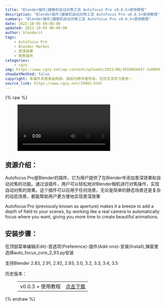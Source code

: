 ```yaml
---
title: "Blender插件|摄像机自动对焦工具 Autofocus Pro v0.0.5+使用教程"
description: "Blender插件|摄像机自动对焦工具 Autofocus Pro v0.0.5+使用教程"
summary: "Blender插件|摄像机自动对焦工具 Autofocus Pro v0.0.5+使用教程"
date: 2023-10-05 00:00:00
updated: 2023-10-05 00:00:00
author: blenderit
tags: 
    - Autofocus Pro
    - Blender Market
    - 景深效果
    - 聚焦插件
categories:
    - cgzy
img: https://www.cgzy.net/wp-content/uploads/2022/08/1659604947-3a00b973841276b.jpg
showGetMethod: false
copyright: 本插件资源来自网络，版权归原作者所有，仅供交流学习使用！
source_link: https://www.cgzy.net/19983.html
---
```


{% raw %}
<figure class="wp-block-video aligncenter"><video controls src="https://cloud.video.taobao.com/play/u/717183932/p/1/e/6/t/1/371245009780.mp4"></video></figure><div class="wp-block-pandastudio-title"><div class="title_style_01"><h2 id="h2-0">资源介绍：</h2></div></div><p class="is-style-text-indent-2em">Autofocus Pro是Blender的插件，它为用户提供了在Blender中添加景深效果和自动对焦的功能。通过该插件，用户可以轻松地对Blender相机进行对焦操作，实现自动对焦的效果。这个插件可以应用于任何场景，无论是简单的静态场景还是复杂的动态场景，都能帮助用户更方便地实现景深效果</p><p>Autofocus Pro (previously known as aperture) makes it a breeze to add a depth of field to your scenes, by working like a real camera to automatically focus where you want, giving you more time to create beautiful animations.</p><div class="wp-block-pandastudio-title"><div class="title_style_01"><h2 id="h2-1">安装步骤：</h2></div></div><p>在顶部菜单编辑(Edit)-首选项(Preference)-插件(Add-ons)-安装(Install),弹窗里选择auto_focus_core_2_93.py安装</p><div class="wp-block-pandastudio-tips"><div class="tip success "><p>支持Blender 2.83, 2.91, 2.92, 2.93, 3.0, 3.2, 3.3, 3.4, 3.5</p>
</div></div><div class="wp-block-pandastudio-title"><div class="title_style_01"><p>历史版本：</p></div></div><figure class="wp-block-table has-medium-font-size"><table><tbody><tr><td>v0.0.3 + 使用教程</td><td><a href="https://www.cgzy.net/go?_=c6b38e7c56aHR0cHM6Ly9wYW4uYmFpZHUuY29tL3MvMXVBTng3Rng0NGM1N0lNa2RTSXFSUVE%2FcHdkPW81ZXc%3D" target="_blank">点击下载</a></td></tr></tbody></table></figure>
<div style="display: none">cgzy</div>
{% endraw %}